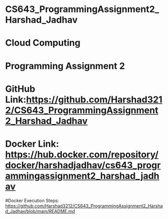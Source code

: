 # CS643_ProgrammingAssignment2_Harshad_Jadhav
# Cloud Computing
# Programming Assignment 2
# GitHub Link:https://github.com/Harshad3212/CS643_ProgrammingAssignment2_Harshad_Jadhav
# Docker Link: https://hub.docker.com/repository/docker/harshadjadhav/cs643_programmingassignment2_harshad_jadhav

#Docker Execution Steps: https://github.com/Harshad3212/CS643_ProgrammingAssignment2_Harshad_Jadhav/blob/main/README.md

